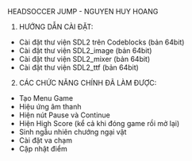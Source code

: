 HEADSOCCER JUMP - NGUYEN HUY HOANG
1. HƯỚNG DẪN CÀI ĐẶT: 
-   Cài đặt thư viện SDL2 trên Codeblocks (bản 64bit)
-   Cài đặt thư viện SDL2_image (bản 64bit)
-   Cài đặt thư viện SDL2_mixer (bản 64bit)
-   Cài đặt thư viện SDL2_ttf (bản 64bit)
2. CÁC CHỨC NĂNG CHÍNH ĐÃ LÀM ĐƯỢC: 
-   Tạo Menu Game
-   Hiệu ứng âm thanh
-   Hiện nút Pause và Continue
-   Hiện High Score (kể cả khi đóng game rồi mở lại)
-   Sinh ngẫu nhiên chướng ngại vật
-   Cài đặt va chạm
-   Cập nhật điểm 
